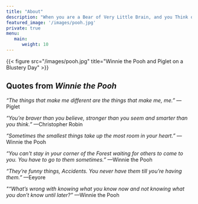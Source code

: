 ```yaml
---
title: "About"
description: "When you are a Bear of Very Little Brain, and you Think of Things, you find sometimes that a Thing which seemed very Thingish inside you is quite different when it gets out into the open and has other people looking at it.  ―A.A. Milne, Winnie-the-Pooh"
featured_image: '/images/pooh.jpg'
private: true
menu: 
   main:
      weight: 10
---
```

{{< figure src="/images/pooh.jpg" title="Winnie the Pooh and Piglet on a Blustery Day" >}}

## Quotes from _Winnie the Pooh_ 

_“The things that make me different are the things that make me, me.”_ —Piglet

 _“You’re braver than you believe, stronger than you seem and smarter than you think.”_ —Christopher Robin

_“Sometimes the smallest things take up the most room in your heart.”_ —Winnie the Pooh

_“You can't stay in your corner of the Forest waiting for others to come to you. You have to go to them sometimes.”_ —Winnie the Pooh

_“They’re funny things, Accidents. You never have them till you’re having them.”_ —Eeyore 

_"“What’s wrong with knowing what you know now and not knowing what you don’t know until later?”_ —Winnie the Pooh